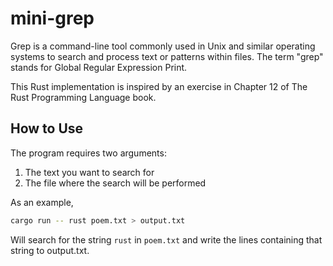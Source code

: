# mini-grep
Grep is a command-line tool commonly used in Unix and similar operating systems to search and process text or patterns within files. The term "grep" stands for Global Regular Expression Print.

This Rust implementation is inspired by an exercise in Chapter 12 of The Rust Programming Language book.

## How to Use
The program requires two arguments:
1. The text you want to search for
2. The file where the search will be performed

As an example,
```sh
cargo run -- rust poem.txt > output.txt
```
Will search for the string `rust` in `poem.txt` and write the lines containing that string to output.txt.